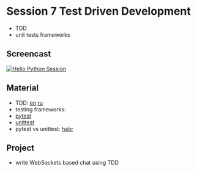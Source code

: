 # Session 7 Test Driven Development
- TDD
- unit tests frameworks


## Screencast
[![Hello Python Session](http://img.youtube.com/vi/bEC-fJTNgnw/0.jpg)](http://www.youtube.com/watch?v=bEC-fJTNgnw "Hello Python Session")

## Material
- TDD: [en](https://en.wikipedia.org/wiki/Test-driven_development) [ru](https://ru.wikipedia.org/wiki/%D0%A0%D0%B0%D0%B7%D1%80%D0%B0%D0%B1%D0%BE%D1%82%D0%BA%D0%B0_%D1%87%D0%B5%D1%80%D0%B5%D0%B7_%D1%82%D0%B5%D1%81%D1%82%D0%B8%D1%80%D0%BE%D0%B2%D0%B0%D0%BD%D0%B8%D0%B5)
- testing frameworks: 
- [pytest](https://docs.pytest.org/en/latest/)
- [unittest](https://docs.python.org/3/library/unittest.html)
- pytest vs unittest: [habr](https://habr.com/ru/post/269759/)

## Project
- write WebSockets based chat using TDD
